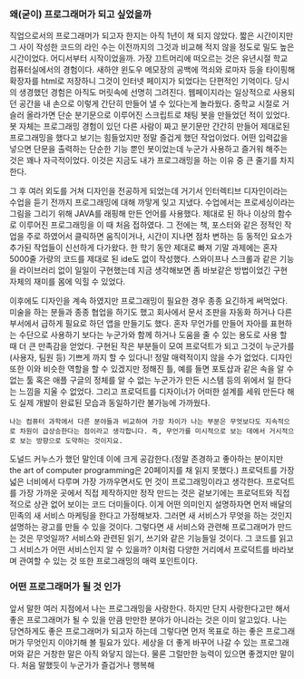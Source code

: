 ### 왜(굳이) 프로그래머가 되고 싶었을까

  직업으로서의 프로그래머가 되고자 한지는 아직 1년이 채 되지 않았다. 짧은 시간이지만 그 사이 작성한 코드의 라인 수는 이전까지의 그것과 비교해 적지 않을 정도로 밀도 높은 시간이었다. 어디서부터 시작이었을까. 가장 끄트머리에 떠오르는 것은 유년시절 학교 컴퓨터실에서의 경험이다. 새하얀 윈도우 메모장의 공백에 꺽쇠와 로마자 등을 타이핑해 확장자를 html로 저장하니 그것이 인터넷 페이지가 되었다는 단편적인 기억이다. 당시의 생경했던 경험은 아직도 머릿속에 선명히 그려진다. 웹페이지라는 일상적으로 사용되던 공간을 내 손으로 이렇게 간단히 만들어 낼 수 있다는게 놀라웠다. 중학교 시절로 거슬러 올라가면 단순 분기문으로 이루어진 스크립트로 채팅 봇을 만들었던 적이 있었다. 봇 자체는 프로그래밍 경험이 있던 다른 사람이 짜고 분기문만 간간히 만들어 제대로된 프로그래밍을 했다고 보기는 힘들었지만 정말 즐겁게 했던 작업이었다. 어떤 입력값을 넣으면 단문을 출력하는 단순한 기능 뿐인 봇이었는데 누군가 사용하고 즐거워 해주는 것은 꽤나 자극적이었다. 이것은 지금도 내가 프로그래밍을 하는 이유 중 큰 줄기를 차지한다.

  그 후 여러 외도를 거쳐 디자인을 전공하게 되었는데 거기서 인터렉티브 디자인이라는 수업을 듣기 전까지 프로그래밍에 대해 까맣게 잊고 지냈다. 수업에서는 프로세싱이라는 그림을 그리기 위해 JAVA를 래핑해 만든 언어를 사용했다. 제대로 된 하나 이상의 함수로 이루어진 프로그래밍을 이 때 처음 접하였다. 그 전에는 책, 포스터와 같은 정적인 작업을 주로 하였어서 클릭하면 움직이거나, 시간이 지나면 점차 변하는 등 동적인 요소가 추가된 작업들이 신선하게 다가왔다. 한 학기 동안 제대로 빠져 기말 과제에는 혼자 5000줄 가량의 코드를 제대로 된 ide도 없이 작성했다. 스와이프나 스크롤과 같은 기능을 라이브러리 없이 일일이 구현했는데 지금 생각해보면 좀 바보같은 방법이었긴 구현 자체의 재미를 몸에 익힐 수 있었다.

  이후에도 디자인을 계속 하였지만 프로그래밍이 필요한 경우 종종 요긴하게 써먹었다. 미술을 하는 분들과 종종 협업을 하기도 했고 회사에서 문서 조판을 자동화 하거나 다른 부서에서 급하게 필요로 하던 앱을 만들기도 했다. 혼자 무언가를 만들어 자아를 표현하는 수단으로 사용하기 보다는 누군가와 함께 하거나 도움을 줄 수 있는 용도로 사용 할 때 더 큰 만족감을 얻었다. 구현된 작은 부분들이 모여 프로덕트가 되고 그것이 누군가를(사용자, 팀원 등) 기쁘게 까지 할 수 있다니! 정말 매력적이지 않을 수가 없었다. 디자인 또한 이와 비슷한 역할을 할 수 있겠지만 정해진 틀, 예를 들면 포토샵과 같은 속을 알 수 없는 툴 혹은 애플 구글의 정체를 알 수 없는 누군가가 만든 시스템 등의 위에서 일 한다는 느낌을 지울 수 없었다. 그리고 프로덕트를 디자이너가 어떠한 설계를 세워 만든다 해도 실제 개발이 완료된 모습과 동일하기란 불가능에 가까웠다. 


``
나는 컴퓨터 과학에서 다른 분야들과 비교하여 가장 차이가 나는 부분은 무엇보다도 지속적으로 차원이 급상승한다는 점이라고 생각합니다. 즉, 무언가를 미시적으로 보는 데에서 거시적으로 보는 방향으로 도약하는 것이지요.
``

  도널드 커누스가 했던 말인데 이에 크게 공감한다.(정말 존경하고 좋아하는 분이지만 the art of computer programming은 20페이지를 채 읽지 못했다.) 프로덕트를 가장 넓은 너비에서 다루며 가장 가까우면서도 먼 것이 프로그래밍이라고 생각한다. 프로덕트를 가장 가까운 곳에서 직접 제작하지만 정작 만드는 것은 겉보기에는 프로덕트와 직접적으로 상관 없어 보이는 코드 더미들이다. 이게 어떤 의미인지 설명하자면 먼저 배달의 민족의 새 서비스 마케팅을 한다고 가정해보자. 그러면 새 서비스가 무엇을 하는 것인지 설명하는 광고를 만들 수 있을 것이다. 그렇다면 새 서비스와 관련해 프로그래머가 만드는 것은 무엇일까? 서비스와 관련된 읽기, 쓰기와 같은 기능들일 것이다. 그 코드를 읽고 그 서비스가 어떤 서비스인지 알 수 있을까? 이처럼 다양한 거리에서 프로덕트를 바라보며 관여할 수 있는 것 또한 프로그래밍의 매력 포인트이다.


### 어떤 프로그래머가 될 것 인가

  앞서 말한 여러 지점에서 나는 프로그래밍을 사랑한다. 하지만 단지 사랑한다고만 해서 좋은 프로그래머가 될 수 있을 만큼 만만한 분야가 아니라는 것은 이미 알고있다. 나는 당연하게도 좋은 프로그래머가 되고자 하는데 그렇다면 먼저 목표로 하는 좋은 프로그래머가 무엇인지 이야기해 볼 필요가 있다. 세상을 더 좋게 바꾸어 나갈 수 있는 프로그래머와 같은 거창한 말은 아직 와닿지 않는다. 물론 그럴만한 능력이 있으면 좋겠지만 말이다. 처음 말했듯이 누군가가 즐겁거나 행복해 

  

